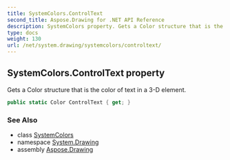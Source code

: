 ```yaml
---
title: SystemColors.ControlText
second_title: Aspose.Drawing for .NET API Reference
description: SystemColors property. Gets a Color structure that is the color of text in a 3D element
type: docs
weight: 130
url: /net/system.drawing/systemcolors/controltext/
---
```

## SystemColors.ControlText property

Gets a Color structure that is the color of text in a 3-D element.

```csharp
public static Color ControlText { get; }
```

### See Also

* class [SystemColors](../)
* namespace [System.Drawing](../../systemcolors/)
* assembly [Aspose.Drawing](../../../)



